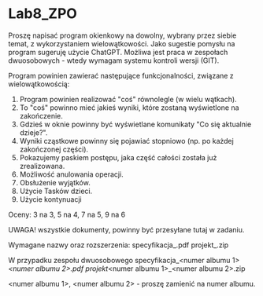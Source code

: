 # Lab8_ZPO
Proszę napisać program okienkowy na dowolny, wybrany przez siebie temat, z wykorzystaniem wielowątkowości. Jako sugestie pomysłu na program sugeruję użycie ChatGPT. Możliwa jest praca w zespołach dwuosobowych - wtedy wymagam systemu kontroli wersji (GIT).

Program powinien zawierać następujące funkcjonalności, związane z wielowątkowością:
 1. Program powinien realizować "coś" równolegle (w wielu wątkach).
 2. To "coś" powinno mieć jakieś wyniki, które zostaną wyświetlone na zakończenie.
 3. Gdzieś w oknie powinny być wyświetlane komunikaty "Co się aktualnie dzieje?".
 4. Wyniki cząstkowe powinny się pojawiać stopniowo (np. po każdej zakończonej części).
 5. Pokazujemy paskiem postępu, jaka część całości została już zrealizowana.
 6. Możliwość anulowania operacji.
 7. Obsłużenie wyjątków.
 8. Użycie Tasków dzieci.
 9. Użycie kontynuacji

Oceny: 3 na 3, 5 na 4, 7 na 5, 9 na 6

UWAGA! wszystkie dokumenty, powinny być przesyłane tutaj w zadaniu.

Wymagane nazwy oraz rozszerzenia:
specyfikacja_<numer albumu>.pdf
projekt_<numer albumu>.zip

W przypadku zespołu dwuosobowego
specyfikacja_<numer albumu 1>​_<numer albumu 2>.pdf
projekt_<numer albumu 1>​_<numer albumu 2>.zip

<numer albumu 1>, <numer albumu 2> - proszę zamienić na numer albumu.
